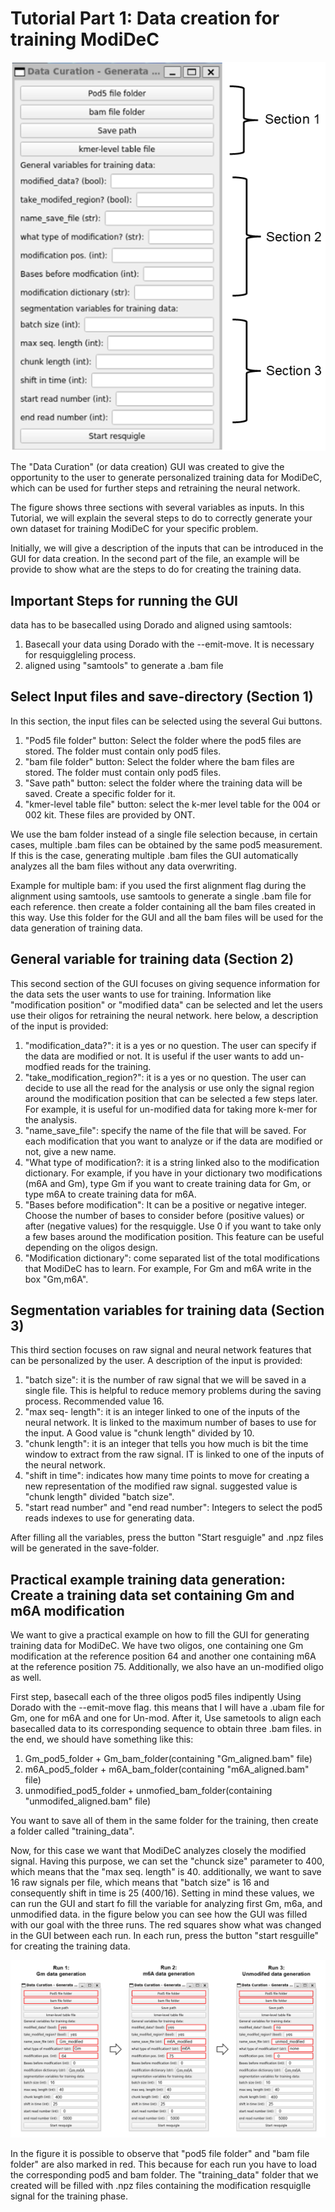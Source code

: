 # Tutorial Part 1: Data creation for training ModiDeC 

![GUI for retraining ModiDeC](https://github.com/mem3nto0/ModiDeC-RNA-modification-classifier/blob/main/data_curation_tutorial/Figura_data_generation.png)

The "Data Curation" (or data creation) GUI was created to give the opportunity to the user to generate personalized training data for ModiDeC, which can be used
for further steps and retraining the neural network.

The figure shows three sections with several variables as inputs. In this Tutorial, we will explain the several steps to do to correctly generate your own
dataset for training ModiDeC for your specific problem.

Initially, we will give a description of the inputs that can be introduced in the GUI for data creation. In the second part of the file, an example will be
provide to show what are the steps to do for creating the training data.

## Important Steps for running the GUI

data has to be basecalled using Dorado and aligned using samtools:

  1) Basecall your data using Dorado with the --emit-move. It is necessary for resquiggleling process.
  2) aligned using "samtools" to generate a .bam file

## Select Input files and save-directory (Section 1)

In this section, the input files can be selected using the several Gui buttons.

  1) "Pod5 file folder" button: Select the folder where the pod5 files are stored. The folder must contain only pod5 files.
  2) "bam file folder" button: Select the folder where the bam files are stored. The folder must contain only pod5 files.
  3) "Save path" button: select the folder where the training data will be saved. Create a specific folder for it.
  4) "kmer-level table file" button: select the k-mer level table for the 004 or 002 kit. These files are provided by ONT.

We use the bam folder instead of a single file selection because, in certain cases, multiple .bam files can be obtained by the same pod5 measurement.
If this is the case, generating multiple .bam files the GUI automatically analyzes all the bam files without any data overwriting.

Example for multiple bam: if you used the first alignment flag during the alignment using samtools, use samtools to generate a single .bam file for each
reference. then create a folder containing all the bam files created in this way. Use this folder for the GUI and all the bam files will be used for the data generation of training data.

## General variable for training data (Section 2)

This second section of the GUI focuses on giving sequence information for the data sets the user wants to use for training. Information like "modification position" or "modified data"
can be selected and let the users use their oligos for retraining the neural network. here below, a description of the input is provided:

  1) "modification_data?": it is a yes or no question. The user can specify if the data are modified or not. It is useful if the user wants to add un-modfied reads for the training.
  2) "take_modification_region?": it is a yes or no question. The user can decide to use all the read for the analysis or use only the signal region around the
     modification position that can be selected a few steps later. For example, it is useful for un-modified data for taking more k-mer for the analysis.
  3) "name_save_file": specify the name of the file that will be saved. For each modification that you want to analyze or if the data are modified or not, give a new name.
  4) "What type of modification?: it is a string linked also to the modification dictionary. For example, if you have in your dictionary two modifications (m6A and Gm), type Gm if you want
     to create training data for Gm, or type m6A to create training data for m6A.
  5) "Bases before modification": It can be a positive or negative integer. Choose the number of bases to consider before (positive values) or after (negative values) for the resquiggle. Use 0
     if you want to take only a few bases around the modification position. This feature can be useful depending on the oligos design.
  6) "Modification dictionary": come separated list of the total modifications that ModiDeC has to learn. For example, For Gm and m6A write in the box "Gm,m6A".

## Segmentation variables for training data (Section 3)

This third section focuses on raw signal and neural network features that can be personalized by the user. A description of the input is provided:

  1) "batch size": it is the number of raw signal that we will be saved in a single file. This is helpful to reduce memory problems during the saving process. Recommended value 16.
  2) "max seq- length": it is an integer linked to one of the inputs of the neural network. It is linked to the maximum number of bases to use for the input. A Good value is "chunk length" divided by 10.
  3) "chunk length": it is an integer that tells you how much is bit the time window to extract from the raw signal. IT is linked to one of the inputs of the neural network.
  4) "shift in time": indicates how many time points to move for creating a new representation of the modified raw signal. suggested value is "chunk length" divided "batch size".
  5) "start read number" and "end read number": Integers to select the pod5 reads indexes to use for generating data.

After filling all the variables, press the button "Start resguigle" and .npz files will be generated in the save-folder.

## Practical example training data generation: Create a training data set containing Gm and m6A modification

We want to give a practical example on how to fill the GUI for generating training data for ModiDeC. We have two oligos, one containing one Gm modification at the reference position 64 and another one
containing m6A at the reference position 75. Additionally, we also have an un-modified oligo as well.

First step, basecall each of the three oligos pod5 files indipently Using Dorado with the --emit-move flag. this means that I will have a .ubam file for Gm, one for m6A and one for Un-mod. After it,
Use sametools to align each basecalled data to its corresponding sequence to obtain three .bam files. in the end, we should have something like this:

  1) Gm_pod5_folder + Gm_bam_folder(containing "Gm_aligned.bam" file)
  2) m6A_pod5_folder + m6A_bam_folder(containing "m6A_aligned.bam" file)
  3) unmodified_pod5_folder + unmofied_bam_folder(containing "unmodifed_aligned.bam" file)

You want to save all of them in the same folder for the training, then create a folder called "training_data".

Now, for this case we want that ModiDeC analyzes closely the modified signal. Having this purpose, we can set the "chunck size" parameter to 400, which means that the "max seq. length" is 40.
additionally, we want to save 16 raw signals per file, which means that "batch size" is 16 and consequently shift in time is 25 (400/16). Setting in mind these values, we can run the GUI and start
fo fill the variable for analyzing first Gm, m6a, and unmodified data. in the figure below you can see how the GUI was filled with our goal with the three runs. The red squares
show what was changed in the GUI between each run. In each run, press the button "start resguille" for creating the training data.

![generating the data](https://github.com/mem3nto0/ModiDeC-RNA-modification-classifier/blob/main/data_curation_tutorial/data_creation_example.png)

In the figure it is possible to observe that "pod5 file folder" and "bam file folder" are also marked in red. This because for each run you have to load the corresponding pod5 and bam folder.
The "training_data" folder that we created will be filled with .npz files containing the modification resquiglle signal for the training phase.
